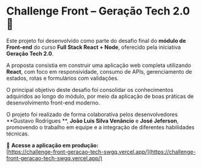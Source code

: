 # Challenge Front – Geração Tech 2.0 🚀

Este projeto foi desenvolvido como parte do desafio final do **módulo de Front-end** do curso **Full Stack React + Node**, oferecido pela iniciativa **Geração Tech 2.0**.

A proposta consistia em construir uma aplicação web completa utilizando **React**, com foco em responsividade, consumo de APIs, gerenciamento de estados, rotas e formulários com validações.  

O principal objetivo deste desafio foi consolidar os conhecimentos adquiridos ao longo do módulo, por meio da aplicação de boas práticas de desenvolvimento front-end moderno.

O projeto foi realizado de forma colaborativa pelos desenvolvedores **Gustavo Rodrigues **, **João Luis Silva Venâncio** e **José Jeferson**, promovendo o trabalho em equipe e a integração de diferentes habilidades técnicas.

🔗 **Acesse a aplicação em produção:**  
[https://challenge-front-geracao-tech-swgq.vercel.app/](https://challenge-front-geracao-tech-swgq.vercel.app/)
